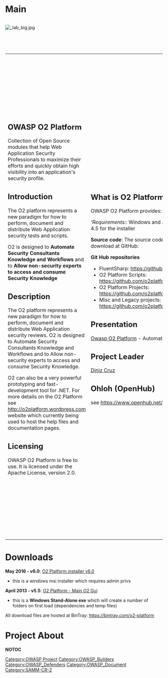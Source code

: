 # Main

<div style="width:100%;height:90px;border:0,margin:0;overflow: hidden;">

![_lab_big.jpg](_lab_big.jpg "_lab_big.jpg")

</div>

<table>
<tbody>
<tr class="odd">
<td><h2 id="owasp_o2_platform">OWASP O2 Platform</h2>
<p>Collection of Open Source modules that help Web Application Security Professionals to maximize their efforts and quickly obtain high visibility into an application's security profile.</p>
<h2 id="introduction">Introduction</h2>
<p>The O2 platform represents a new paradigm for how to perform, document and distribute Web Application security tests and scripts.</p>
<p>O2 is designed to <strong>Automate Security Consultants Knowledge and Workflows</strong> and to <strong>Allow non-security experts to access and consume Security Knowledge</strong></p>
<h2 id="description">Description</h2>
<p>The O2 platform represents a new paradigm for how to perform, document and distribute Web Application security reviews. O2 is designed to Automate Security Consultants Knowledge and Workflows and to Allow non-security experts to access and consume Security Knowledge.</p>
<p>O2 can also be a very powerful prototyping and fast-development tool for .NET. For more details on the O2 Platform see <a href="http://o2platform.wordpress.com">http://o2platform.wordpress.com</a> website which currently being used to host the help files and documentation pages.</p>
<h2 id="licensing">Licensing</h2>
<p>OWASP O2 Platform is free to use. It is licensed under the Apache License, version 2.0.</p></td>
<td><h2 id="what_is_o2_platform">What is O2 Platform?</h2>
<p>OWASP O2 Platform provides:</p>
<p><em>'Requirements:</em>: Windows and .NET Framework 3.5 for the main apis and 4.5 for the installer</p>
<p><strong>Source code</strong>: The source code for the O2 Platform is available for download at GitHub:</p>
<p><strong>Git Hub repositories</strong></p>
<ul>
<li>FluentSharp: <a href="https://github.com/o2platform/O2.FluentSharp">https://github.com/o2platform/O2.FluentSharp</a></li>
<li>O2 Platform Scripts: <a href="https://github.com/o2platform/O2.Platform.Scripts">https://github.com/o2platform/O2.Platform.Scripts</a></li>
<li>O2 Platform Projects: <a href="https://github.com/o2platform/O2.Platform.Projects">https://github.com/o2platform/O2.Platform.Projects</a></li>
<li>Misc and Legacy projects: <a href="https://github.com/o2platform/O2.Platform.Projects.Misc_and_Legacy">https://github.com/o2platform/O2.Platform.Projects.Misc_and_Legacy</a></li>
</ul>
<h2 id="presentation">Presentation</h2>
<p><a href="http://www.slideshare.net/DinisCruz/owasp-o2-platform-november-2010">Owasp O2 Platform</a> - Automating Security Knowledge through Unit Tests</p>
<h2 id="project_leader">Project Leader</h2>
<p><a href="mailto:dinis.cruz@owasp.org">Diniz Cruz</a></p>
<h2 id="ohloh_openhub">Ohloh (OpenHub)</h2>
<p>see <a href="https://www.openhub.net/p/o2platform">https://www.openhub.net/p/o2platform</a></p></td>
<td><h2 id="quick_download">Quick Download</h2>
<p><strong>May 2016 - v6.0</strong>: <a href="https://bintray.com/o2-platform/Main-Exe/download_file?file_path=O2+Platform+Installer+v6.0.msi">O2 Platform installer v6.0</a> - this is a windows msi installer which requires admin privs</p>
<p><strong>April 2013 - v5.5</strong>: <a href="https://bintray.com/o2-platform/Main-Exe/download_file?file_path=O2_Platform_5.5_RC1.zip">O2 Platform - Main O2 Gui</a> - this is a <strong>Windows Stand-Alone exe</strong> which will create a number of folders on first load (dependencies and temp files)</p>
<h2 id="email_list">Email List</h2>
<p><a href="https://groups.google.com/a/owasp.org/forum/#!forum/o2-platform">OWASP O2 Platform Mailing list</a></p>
<h2 id="news_and_events">News and Events</h2>
<ul>
<li>2013/Nov/8 : Webinar "Using the O2 Platform to Automate Application Security Knowledge and Workflows"</li>
<li>2013/Jul/20: Released version 5.3 of the <a href="https://o2platform.googlecode.com/files/O2%20Platform%20-%20Main%20O2%20Gui%20v5.3.exe">O2 Platform main GUI</a></li>
<li>2013/Feb/8 : Released version 5.1 of the <a href="http://o2platform.googlecode.com/files/O2%20Platform%20-%20Main%20O2%20Gui%20v5.1.exe">O2 Platform main GUI</a></li>
<li>2013/Feb/8 : Helped <a href="UK" title="wikilink">UK</a> Chapters to visualize its locations: <a href="http://blog.diniscruz.com/2013/02/o2-script-to-create-google-static-map.html">O2 Script to create Google Static map with OWASP UK Chapter locations</a></li>
</ul>
<h2 id="in_print">In Print</h2></td>
</tr>
</tbody>
</table>

# Downloads

**May 2016 - v6.0**: [O2 Platform installer
v6.0](https://bintray.com/o2-platform/Main-Exe/download_file?file_path=O2+Platform+Installer+v6.0.msi)
- this is a windows msi installer which requires admin privs

**April 2013 - v5.5**: [O2 Platform - Main O2
Gui](https://bintray.com/o2-platform/Main-Exe/download_file?file_path=O2_Platform_5.5_RC1.zip)
- this is a **Windows Stand-Alone exe** which will create a number of
folders on first load (dependencies and temp files)

All download files are hosted at BinTray:
<https://bintray.com/o2-platform>

# Project About

__NOTOC__ <headertabs />

[Category:OWASP Project](Category:OWASP_Project "wikilink")
[Category:OWASP_Builders](Category:OWASP_Builders "wikilink")
[Category:OWASP_Defenders](Category:OWASP_Defenders "wikilink")
[Category:OWASP_Document](Category:OWASP_Document "wikilink")
[Category:SAMM-CR-2](Category:SAMM-CR-2 "wikilink")